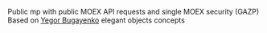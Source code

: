 Public mp with public MOEX API requests and single MOEX security (GAZP)
Based on [Yegor Bugayenko](https://www.youtube.com/@yegor256) elegant objects concepts
